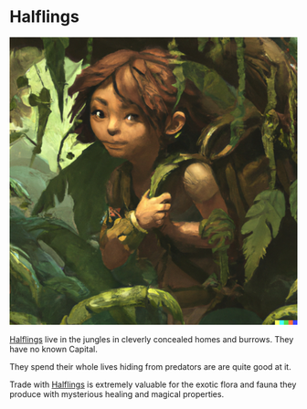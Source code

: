 # Halflings

![Halfling](images/halfling.png)

[Halflings] live in the jungles in cleverly concealed homes and burrows. They have no known Capital.

They spend their whole lives hiding from predators are are quite good at it.

Trade with [Halflings] is extremely valuable for the exotic flora and fauna they produce with mysterious healing and magical properties.

[Halflings]: https://www.dndbeyond.com/races/14-halfling
